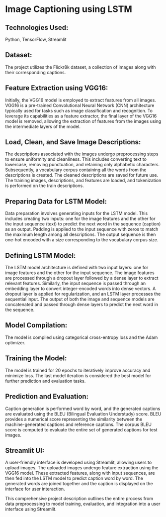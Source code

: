 # Image Captioning using LSTM

## Technologies Used:

Python, TensorFlow, Streamlit

## Dataset:

The project utilizes the Flickr8k dataset, a collection of images along with their corresponding captions.

## Feature Extraction using VGG16:

Initially, the VGG16 model is employed to extract features from all images. VGG16 is a pre-trained Convolutional Neural Network (CNN) architecture typically used for tasks such as image classification and recognition. To leverage its capabilities as a feature extractor, the final layer of the VGG16 model is removed, allowing the extraction of features from the images using the intermediate layers of the model.

## Load, Clean, and Save Image Descriptions:

The descriptions associated with the images undergo preprocessing steps to ensure uniformity and cleanliness. This includes converting text to lowercase, removing punctuation, and retaining only alphabetic characters. Subsequently, a vocabulary corpus containing all the words from the descriptions is created. The cleaned descriptions are saved for future use. The training images, descriptions, and features are loaded, and tokenization is performed on the train descriptions.

## Preparing Data for LSTM Model:

Data preparation involves generating inputs for the LSTM model. This includes creating two inputs: one for the image features and the other for the input sequence (text) to predict the next word in the sequence (caption) as an output. Padding is applied to the input sequence with zeros to match the maximum length among all descriptions. The output sequence is then one-hot encoded with a size corresponding to the vocabulary corpus size. 

## Defining LSTM Model:

The LSTM model architecture is defined with two input layers: one for image features and the other for the input sequence. The image features are processed through a dropout layer followed by a dense layer to extract relevant features. Similarly, the input sequence is passed through an embedding layer to convert integer-encoded words into dense vectors. A dropout layer is applied for regularization, and an LSTM layer processes the sequential input. The output of both the image and sequence models are concatenated and passed through dense layers to predict the next word in the sequence.

## Model Compilation:

The model is compiled using categorical cross-entropy loss and the Adam optimizer.

## Training the Model:

The model is trained for 20 epochs to iteratively improve accuracy and minimize loss. The last model iteration is considered the best model for further prediction and evaluation tasks.

## Prediction and Evaluation:

Caption generation is performed word by word, and the generated captions are evaluated using the BLEU (Bilingual Evaluation Understudy) score. BLEU provides a numerical score representing the similarity between the machine-generated captions and reference captions. The corpus BLEU score is computed to evaluate the entire set of generated captions for test images.

## Streamlit UI:

A user-friendly interface is developed using Streamlit, allowing users to upload images. The uploaded images undergo feature extraction using the VGG16 model. These extracted features, along with input sequences, are then fed into the LSTM model to predict caption word by word. The generated words are joined together and the caption is displayed on the interface for user interaction.

This comprehensive project description outlines the entire process from data preprocessing to model training, evaluation, and integration into a user interface using Streamlit.
